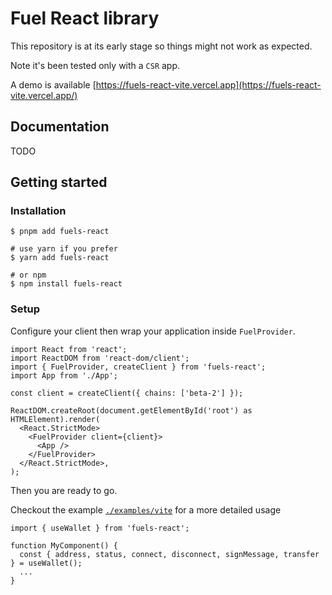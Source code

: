 # Fuel React library

This repository is at its early stage so things might not work as expected.

Note it's been tested only with a `CSR` app.

A demo is available [https://fuels-react-vite.vercel.app](https://fuels-react-vite.vercel.app/)

## Documentation

TODO

## Getting started

### Installation

```
$ pnpm add fuels-react

# use yarn if you prefer
$ yarn add fuels-react

# or npm
$ npm install fuels-react
```

### Setup

Configure your client then wrap your application inside `FuelProvider`.

```tsx
import React from 'react';
import ReactDOM from 'react-dom/client';
import { FuelProvider, createClient } from 'fuels-react';
import App from './App';

const client = createClient({ chains: ['beta-2'] });

ReactDOM.createRoot(document.getElementById('root') as HTMLElement).render(
  <React.StrictMode>
    <FuelProvider client={client}>
      <App />
    </FuelProvider>
  </React.StrictMode>,
);
```

Then you are ready to go.

Checkout the example [`./examples/vite`](./examples/vite) for a more detailed usage

```tsx
import { useWallet } from 'fuels-react';

function MyComponent() {
  const { address, status, connect, disconnect, signMessage, transfer } = useWallet();
  ...
}
```

